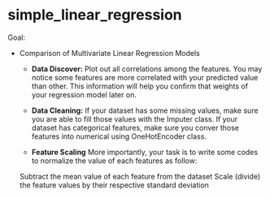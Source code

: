 # simple_linear_regression

Goal: 

  - Comparison of Multivariate Linear Regression Models 
    - **Data Discover:** Plot out all correlations among the features. You may notice some features are more correlated with your predicted value than other. This       information will help you confirm that weights of your regression model later on.

     - **Data Cleaning:** If your dataset has some missing values, make sure you are able to fill those values with the Imputer class. If your dataset has                categorical features, make sure you conver those features into numerical using OneHotEncoder class. 

     - **Feature Scaling** More importantly, your task is to write some codes to normalize the value of each features as follow:

      Subtract the mean value of each feature from the dataset
      Scale (divide) the feature values by their respective standard deviation
